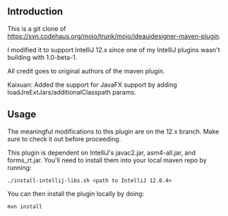 Introduction
-----------

This is a git clone of https://svn.codehaus.org/mojo/trunk/mojo/ideauidesigner-maven-plugin.

I modified it to support IntelliJ 12.x since one of my IntelliJ plugins wasn't building with 1.0-beta-1.

All credit goes to original authors of the maven plugin.

Kaixuan: Added the support for JavaFX support by adding loadJreExtJars/additionalClasspath params.

Usage
-----

The meaningful modifications to this plugin are on the 12.x branch. Make sure to check it out before proceeding.

This plugin is dependent on IntelliJ's javac2.jar, asm4-all.jar, and forms_rt.jar. You'll need to install them into your local maven repo by running:

    ./install-intellij-libs.sh <path to IntelliJ 12.0.4>

You can then install the plugin locally by doing:

    mvn install
